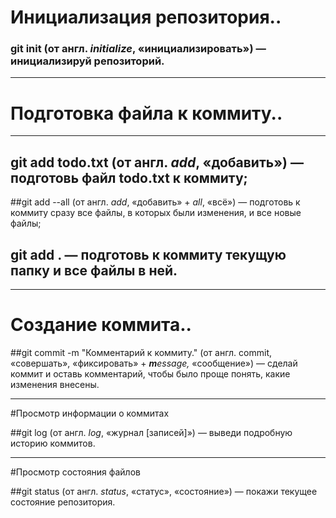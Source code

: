 # Инициализация репозитория..


### git init (от англ. <strong><em>init</em></strong><em>ialize</em>, «инициализировать») — инициализируй репозиторий.

---

# Подготовка файла к коммиту..


---

## git add todo.txt (от англ. <em>add</em>, «добавить») — подготовь файл todo.txt к коммиту;



 ##git add --all (от англ. <em>add</em>, «добавить» + <em>all</em>, «всё») — подготовь к коммиту сразу все файлы, в которых были изменения, и все новые файлы;


## git add . — подготовь к коммиту текущую папку и все файлы в ней.

---

# Создание коммита..

##git commit -m "Комментарий к коммиту." (от англ. commit, «совершать», «фиксировать» + <strong><em>m</em></strong><em>essage,</em> «сообщение») — сделай коммит и оставь комментарий, чтобы было проще понять, какие изменения внесены.

---

#Просмотр информации о коммитах

##git log (от англ. <em>log</em>, «журнал [записей]») — выведи подробную историю коммитов.

---

#Просмотр состояния файлов

##git status (от англ. <em>status</em>, «статус», «состояние») — покажи текущее состояние репозитория.